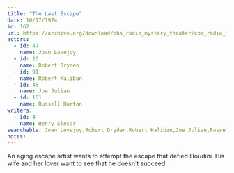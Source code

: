 ```yaml
---
title: "The Last Escape"
date: 10/17/1974
id: 162
url: https://archive.org/download/cbs_radio_mystery_theater/cbs_radio_mystery_theater-0151-0200.zip/cbs_radio_mystery_theater-0151-0200%2Fcbsrmt_0162_the_last_escape.mp3
actors:  
  - id: 47
    name: Joan Lovejoy  
  - id: 16
    name: Robert Dryden  
  - id: 91
    name: Robert Kaliban  
  - id: 45
    name: Joe Julian  
  - id: 151
    name: Russell Horton
writers:  
  - id: 4
    name: Henry Slesar
searchable: Joan Lovejoy,Robert Dryden,Robert Kaliban,Joe Julian,Russell Horton Henry Slesar
notes:  
---
```

An aging escape artist wants to attempt the escape that defied Houdini. His wife and her lover want to see that he doesn't succeed.
